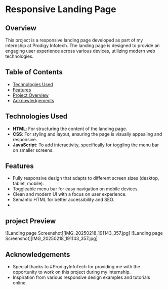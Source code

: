 # Responsive Landing Page

## Overview

This project is a responsive landing page developed as part of my internship at Prodigy Infotech. The landing page is designed to provide an engaging user experience across various devices, utilizing modern web technologies.

## Table of Contents

- [Technologies Used](#technologies-used)
- [Features](#features)
- [Project Overview ](#project_overview)
- [Acknowledgements](#acknowledgements)

## Technologies Used

- **HTML**: For structuring the content of the landing page.
- **CSS**: For styling and layout, ensuring the page is visually appealing and responsive.
- **JavaScript**: To add interactivity, specifically for toggling the menu bar on smaller screens.

## Features

- Fully responsive design that adapts to different screen sizes (desktop, tablet, mobile).
- Toggleable menu bar for easy navigation on mobile devices.
- Clean and modern UI with a focus on user experience.
- Semantic HTML for better accessibility and SEO.
- 
## project Preview

![Landing page Screenshot][IMG_20250218_191143_357.jpg]
![Landing page Screenshot][IMG_20250218_191143_357.jpg]

## Acknowledgements

- Special thanks to #ProdigyInfoTech for providing me with the opportunity to work on this project during my internship.
- Inspiration from various responsive design examples and tutorials online.

